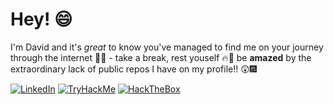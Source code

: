 # Hey! 😄

I'm David and it's *great* to know you've managed to find me on your journey through the internet 🏄‍♂️ - take a break, rest youself 🔥🍵 be **amazed** by the extraordinary lack of public repos I have on my profile!! 😲🎆 

[![LinkedIn](https://img.shields.io/badge/LinkedIn-0A66C2.svg?style=for-the-badge&logo=LinkedIn&logoColor=white)](https://www.linkedin.com/in/davidkennedy02) 
[![TryHackMe](https://img.shields.io/badge/TryHackMe-212C42.svg?style=for-the-badge&logo=TryHackMe&logoColor=white)](https://tryhackme.com/p/davidkennedy02)
[![HackTheBox](https://img.shields.io/badge/Hack%20The%20Box-9FEF00.svg?style=for-the-badge&logo=Hack-The-Box&logoColor=black)](https://app.hackthebox.com/profile/1620920)
